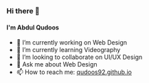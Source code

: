 ### Hi there 👋

#### I'm Abdul Qudoos

- 🔭 I’m currently working on Web Design
- 🌱 I’m currently learning Videography
- 👯 I’m looking to collaborate on UI/UX Design
- 💬 Ask me about Web Design
- 📫 How to reach me: [qudoos92.github.io](qudoos92.github.io)


